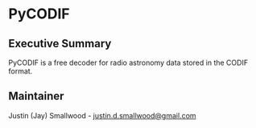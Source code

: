 # PyCODIF

## Executive Summary
PyCODIF is a free decoder for radio astronomy data stored in the CODIF format.

## Maintainer
Justin (Jay) Smallwood - justin.d.smallwood@gmail.com